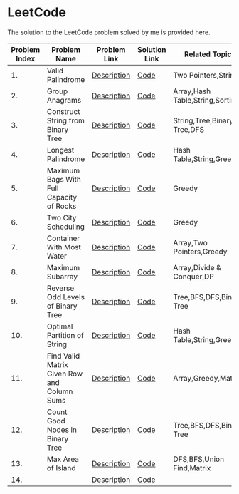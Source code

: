# LeetCode
The solution to the LeetCode problem solved by me is provided here.

| Problem Index | Problem Name | Problem Link | Solution Link | Related Topic | Difficulty | Status |
| ---- | ---- | ---- | ---- | ---- | ---- | ---- |
| 1. | Valid Palindrome |  [Description](https://leetcode.com/problems/valid-palindrome/)  | [Code](Valid%20Palindrome.cpp) | Two Pointers,String | Easy | ✔ |
| 2. | Group Anagrams |  [Description](https://leetcode.com/problems/group-anagrams/)  | [Code](Group%20Anagrams.cpp) | Array,Hash Table,String,Sorting | Easy | ✔ |
| 3. | Construct String from Binary Tree |  [Description](https://leetcode.com/problems/construct-string-from-binary-tree/)  | [Code](Construct%20String%20from%20Binary%20Tree.cpp) | String,Tree,Binary Tree,DFS | Easy | ✔ |
| 4. | Longest Palindrome |  [Description](https://leetcode.com/problems/longest-palindrome/)  | [Code](Longest%20Palindrome.cpp) | Hash Table,String,Greedy | Easy | ✔ |
| 5. | Maximum Bags With Full Capacity of Rocks |  [Description](https://leetcode.com/problems/maximum-bags-with-full-capacity-of-rocks/)  | [Code](Maximum%20Bags%20With%20Full%20Capacity%20of%20Rocks.cpp) | Greedy | Medium | ✔ |
| 6. | Two City Scheduling |  [Description](https://leetcode.com/problems/two-city-scheduling/)  | [Code](Two%20City%20Scheduling.cpp) | Greedy | Medium | ✔ |
| 7. | Container With Most Water |  [Description](https://leetcode.com/problems/container-with-most-water/)  | [Code](Container%20With%20Most%20Water.cpp) | Array,Two Pointers,Greedy | Medium | ✔ |
| 8. | Maximum Subarray |  [Description](https://leetcode.com/problems/maximum-subarray/)  | [Code](Maximum%20Subarray.cpp) | Array,Divide & Conquer,DP | Medium | ✔ |
| 9. | Reverse Odd Levels of Binary Tree |  [Description](https://leetcode.com/problems/reverse-odd-levels-of-binary-tree/)  | [Code](Reverse%20Odd%20Levels%20of%20Binary%20Tree.cpp) | Tree,BFS,DFS,Binary Tree | Medium | ✔ |
| 10. | Optimal Partition of String |  [Description](https://leetcode.com/problems/optimal-partition-of-string/)  | [Code](Optimal%20Partition%20of%20String.cpp) | Hash Table,String,Greedy | Medium | ✔ |
| 11. | Find Valid Matrix Given Row and Column Sums |  [Description](https://leetcode.com/problems/find-valid-matrix-given-row-and-column-sums/)  | [Code](Find%20Valid%20Matrix%20Given%20Row%20and%20Column%20Sums.cpp) | Array,Greedy,Matrix | Medium | ✔ |
| 12. | Count Good Nodes in Binary Tree |  [Description](https://leetcode.com/problems/count-good-nodes-in-binary-tree/)  | [Code](Count%20Good%20Nodes%20in%20Binary%20Tree.cpp) | Tree,BFS,DFS,Binary Tree | Medium | ✔ |
| 13. | Max Area of Island |  [Description](https://leetcode.com/problems/max-area-of-island/description/)  | [Code](Max%20Area%20of%20Island.cpp) | DFS,BFS,Union Find,Matrix | Medium | ✔ |
| 14. |  |  [Description]()  | [Code]() |  | Medium | ✔ |
